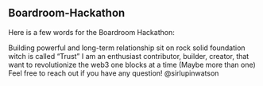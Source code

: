 ## Boardroom-Hackathon

Here is a few words for the Boardroom Hackathon:

Building powerful and long-term relationship sit on rock solid foundation witch is called “Trust” I am an enthusiast contributor, builder, creator, that want to revolutionize the web3 one blocks at a time (Maybe more than one) Feel free to reach out if you have any question! @sirlupinwatson
